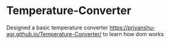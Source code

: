 # Temperature-Converter
Designed a basic temperature converter https://priyanshu-agr.github.io/Temperature-Converter/ to learn how dom works
